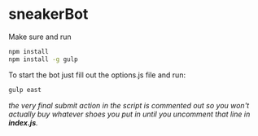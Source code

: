 # sneakerBot

Make sure and run 
```bash
npm install
npm install -g gulp
``` 

To start the bot just fill out the options.js file and run:
```bash
gulp east
```

*the very final submit action in the script is commented out so you won't actually buy whatever shoes you put in until you uncomment that line in __index.js__.*